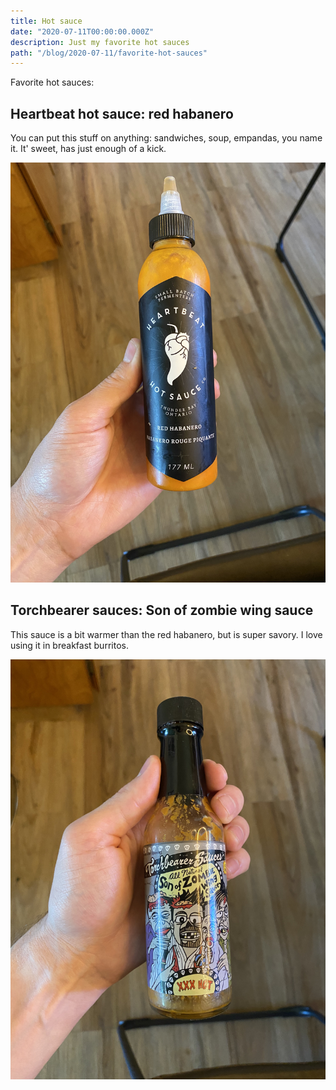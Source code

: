 ```yaml
---
title: Hot sauce
date: "2020-07-11T00:00:00.000Z"
description: Just my favorite hot sauces
path: "/blog/2020-07-11/favorite-hot-sauces"
---
```


Favorite hot sauces:

## Heartbeat hot sauce: red habanero

You can put this stuff on anything: sandwiches, soup, empandas, you name it. It' sweet, has just enough of a kick.

![](./heartbeat.jpg)

## Torchbearer sauces: Son of zombie wing sauce

This sauce is a bit warmer than the red habanero, but is super savory. I love using it in breakfast burritos.

![](./zombie.jpg)